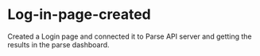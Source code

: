 # Log-in-page-created
Created a Login page and connected it to Parse API server and getting the results in the parse dashboard.
